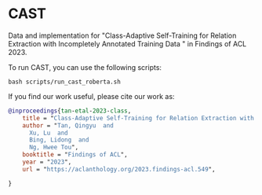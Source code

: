 # CAST
Data and implementation for "Class-Adaptive Self-Training for Relation Extraction with Incompletely Annotated Training Data
" in Findings of ACL 2023.


To run CAST, you can use the following scripts:

```
bash scripts/run_cast_roberta.sh
```


If you find our work useful, please cite our work as:
```bibtex
@inproceedings{tan-etal-2023-class,
    title = "Class-Adaptive Self-Training for Relation Extraction with Incompletely Annotated Training Data",
    author = "Tan, Qingyu  and
      Xu, Lu  and
      Bing, Lidong  and
      Ng, Hwee Tou",
    booktitle = "Findings of ACL",
    year = "2023",
    url = "https://aclanthology.org/2023.findings-acl.549",

}
```
